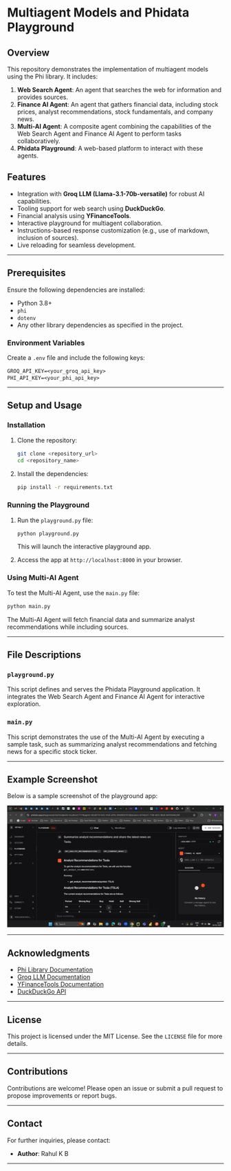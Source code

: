# Multiagent Models and Phidata Playground

## Overview
This repository demonstrates the implementation of multiagent models using the Phi library. It includes:

1. **Web Search Agent**: An agent that searches the web for information and provides sources.
2. **Finance AI Agent**: An agent that gathers financial data, including stock prices, analyst recommendations, stock fundamentals, and company news.
3. **Multi-AI Agent**: A composite agent combining the capabilities of the Web Search Agent and Finance AI Agent to perform tasks collaboratively.
4. **Phidata Playground**: A web-based platform to interact with these agents.

## Features
- Integration with **Groq LLM (Llama-3.1-70b-versatile)** for robust AI capabilities.
- Tooling support for web search using **DuckDuckGo**.
- Financial analysis using **YFinanceTools**.
- Interactive playground for multiagent collaboration.
- Instructions-based response customization (e.g., use of markdown, inclusion of sources).
- Live reloading for seamless development.

---

## Prerequisites
Ensure the following dependencies are installed:

- Python 3.8+
- `phi`
- `dotenv`
- Any other library dependencies as specified in the project.

### Environment Variables
Create a `.env` file and include the following keys:

```
GROQ_API_KEY=<your_groq_api_key>
PHI_API_KEY=<your_phi_api_key>
```

---

## Setup and Usage

### Installation
1. Clone the repository:
   ```bash
   git clone <repository_url>
   cd <repository_name>
   ```
2. Install the dependencies:
   ```bash
   pip install -r requirements.txt
   ```

### Running the Playground
1. Run the `playground.py` file:
   ```bash
   python playground.py
   ```
   This will launch the interactive playground app.

2. Access the app at `http://localhost:8000` in your browser.

### Using Multi-AI Agent
To test the Multi-AI Agent, use the `main.py` file:

```bash
python main.py
```

The Multi-AI Agent will fetch financial data and summarize analyst recommendations while including sources.

---

## File Descriptions

### `playground.py`
This script defines and serves the Phidata Playground application. It integrates the Web Search Agent and Finance AI Agent for interactive exploration.

### `main.py`
This script demonstrates the use of the Multi-AI Agent by executing a sample task, such as summarizing analyst recommendations and fetching news for a specific stock ticker.

---

## Example Screenshot

Below is a sample screenshot of the playground app:

![Playground Screenshot](https://github.com/RahulKB31/Financial_AI_Agent/blob/main/phidata_playground.jpg "Phidata Playground in action")


---

## Acknowledgments
- [Phi Library Documentation](https://phi.docs.url)
- [Groq LLM Documentation](https://groq.docs.url)
- [YFinanceTools Documentation](https://yfinance.tools.docs.url)
- [DuckDuckGo API](https://duckduckgo.com/api)

---

## License
This project is licensed under the MIT License. See the `LICENSE` file for more details.

---

## Contributions
Contributions are welcome! Please open an issue or submit a pull request to propose improvements or report bugs.

---

## Contact
For further inquiries, please contact:

- **Author**: Rahul K B

---

